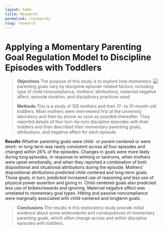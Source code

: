 ```yaml
---
layout: home
title: Research
permalink: /research/
slug: research
---
```


# Applying a Momentary Parenting Goal Regulation Model to Discipline Episodes with Toddlers

<img style="float: right; max-width:65%; max-height:65%" src="../images/traits.png">

> **Objectives** The purpose of this study is to explore how momentary parenting goals vary by discipline episode-related factors, including type of child noncompliance, mothers’ attributions, maternal negative affect, episode duration, and disciplinary practices used.
>
> **Methods** This is a study of 105 mothers and their 17- to 31-month-old toddlers. Most mothers were interviewed first at the university laboratory and then by phone as soon as possible thereafter. They reported details of four turn-by-turn discipline episodes with their toddlers and then described their momentary parenting goals, attributions, and negative affect for each episode.
>
**Results** Whether parenting goals were child- or parent-centered or were short- or long-term was rarely consistent across all four episodes and changed within 26% of the episodes. Changes in goals were more likely during long episodes, in response to whining or tantrums, when mothers were upset emotionally, and when they reported a combination of both dispositional and situational attributions during the episode. Mothers’ dispositional attributions predicted child-centered and long-term goals. Those goals, in turn, predicted increased use of reasoning and less use of physical power assertion and giving in. Child-centered goals also predicted less use of bribes/rewards and ignoring. Maternal negative affect was unrelated to momentary goal types. Hitting and passive noncompliance were marginally associated with child-centered and longterm goals.

> **Conclusions** The results in this exploratory study provide initial evidence about some antecedents and consequences of momentary parenting goals, which often change across and within discipline episodes with toddlers.

